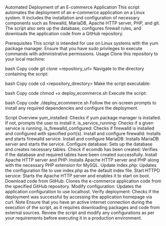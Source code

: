 Automated Deployment of an E-commerce Application
This script automates the deployment of an e-commerce application on a Linux system. It includes the installation and configuration of necessary components such as firewalld, MariaDB, Apache HTTP server, PHP, and git. The script also sets up the database, configures firewall rules, and downloads the application code from a GitHub repository.

Prerequisites
This script is intended for use on Linux systems with the yum package manager.
Ensure that you have sudo privileges to execute commands with administrative permissions.
Usage
Clone this repository to your local machine:

bash
Copy code
git clone <repository_url>
Navigate to the directory containing the script:

bash
Copy code
cd <repository_directory>
Make the script executable:

bash
Copy code
chmod +x deploy_ecommerce.sh
Execute the script:

bash
Copy code
./deploy_ecommerce.sh
Follow the on-screen prompts to install any required dependencies and configure the deployment.

Script Overview
yum_installed: Checks if yum package manager is installed. If not, prompts the user to install it.
is_service_running: Checks if a given service is running.
is_firewalld_configured: Checks if firewalld is installed and configured with specified port(s).
Install and configure firewalld: Installs and starts firewalld service.
Install and configure MariaDB: Installs MariaDB server and starts the service.
Configure database: Sets up the database and creates necessary tables.
Check if ecomdb has been created: Verifies if the database and required tables have been created successfully.
Install Apache HTTP server and PHP: Installs Apache HTTP server and PHP along with the necessary PHP extension for MySQL.
Update index.php: Updates the configuration file to use index.php as the default index file.
Start HTTPD service: Starts the Apache HTTP server and enables it to start on boot.
Download code from GitHub: Clones the e-commerce application code from the specified GitHub repository.
Modify configuration: Updates the application configuration to use localhost.
Verify deployment: Checks if the deployment was successful by accessing the application homepage via curl.
Note
Ensure that you have an active internet connection during the execution of the script, as it requires downloading packages and code from external sources.
Review the script and modify any configurations as per your requirements before executing it in a production environment.
